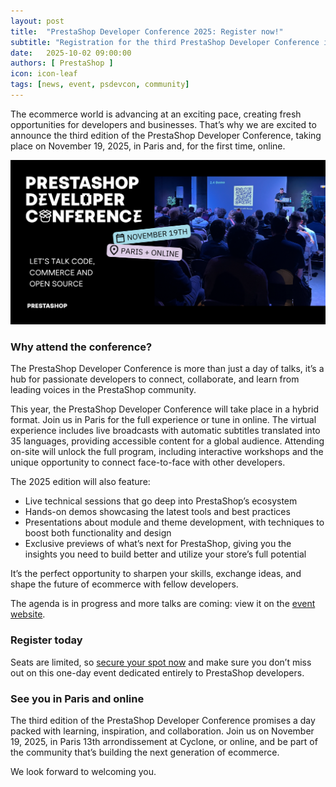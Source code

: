 ```yaml
---
layout: post
title:  "PrestaShop Developer Conference 2025: Register now!"
subtitle: "Registration for the third PrestaShop Developer Conference is now open"
date:   2025-10-02 09:00:00
authors: [ PrestaShop ]
icon: icon-leaf
tags: [news, event, psdevcon, community]
---
```

The ecommerce world is advancing at an exciting pace, creating fresh opportunities for developers and businesses. That’s why we are excited to announce the third edition of the PrestaShop Developer Conference, taking place on November 19, 2025, in Paris and, for the first time, online.

![PrestaShop Developer Conference 2025 Visual](/assets/images/2025/10/DEVCON_2025_1200x628.png)

### Why attend the conference?

The PrestaShop Developer Conference is more than just a day of talks, it’s a hub for passionate developers to connect, collaborate, and learn from leading voices in the PrestaShop community.

This year, the PrestaShop Developer Conference will take place in a hybrid format. Join us in Paris for the full experience or tune in online. The virtual experience includes live broadcasts with automatic subtitles translated into 35 languages, providing accessible content for a global audience. Attending on-site will unlock the full program, including interactive workshops and the unique opportunity to connect face-to-face with other developers.

The 2025 edition will also feature:
* Live technical sessions that go deep into PrestaShop’s ecosystem
* Hands-on demos showcasing the latest tools and best practices
* Presentations about module and theme development, with techniques to boost both functionality and design
* Exclusive previews of what’s next for PrestaShop, giving you the insights you need to build better and utilize your store’s full potential

It’s the perfect opportunity to sharpen your skills, exchange ideas, and shape the future of ecommerce with fellow developers.

The agenda is in progress and more talks are coming: view it on the [event website](https://events.prestashop.com/e/prestashop-developer-conference-2025/en/sessions).

### Register today

Seats are limited, so [secure your spot now](https://events.prestashop.com/e/prestashop-developer-conference-2025/en) and make sure you don’t miss out on this one-day event dedicated entirely to PrestaShop developers.

### See you in Paris and online

The third edition of the PrestaShop Developer Conference promises a day packed with learning, inspiration, and collaboration. Join us on November 19, 2025, in Paris 13th arrondissement at Cyclone, or online, and be part of the community that’s building the next generation of ecommerce.

We look forward to welcoming you.
